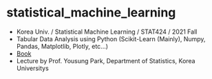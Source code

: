 # statistical_machine_learning
- Korea Univ. / Statistical Machine Learning / STAT424 / 2021 Fall
- Tabular Data Analysis using Python (Scikit-Learn (Mainly), Numpy, Pandas, Matplotlib, Plotly, etc...)
- [Book](https://book.naver.com/bookdb/book_detail.nhn?bid=18032077)
- Lecture by Prof. Yousung Park, Department of Statistics, Korea Universitys
